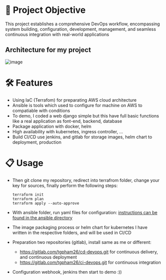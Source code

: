 # 🚀 Project Objective
This project establishes a comprehensive DevOps workflow, encompassing system building, configuration, development, management, and seamless continuous integration with real-world applications

## Architecture for my project
![image](https://github.com/Trourest186/Devops-Project/assets/74035725/1e508538-d761-46a0-8872-eaed1ea03b19)

# 🛠️ Features
- Using IaC (Terrafom) for preparating AWS cloud architecture
- Ansible is tools which used to configure for machine on AWS to compatiable with conditions
- To demo, I coded a web django simple but this have full basic functions like a real application as font-end, backend, database
- Package application with docker, helm
- High availability with kubernetes, ingress controller, ...
- Build CI/CD use jenkins, and gitlab for storage images, helm chart to deployment, production

# 📋 Usage
- Then git clone my repository, redirect into terrafrom folder, change your key for sources, finally perform the following steps:
  
  ```
  terraform init
  terraform plan
  terraform apply --auto-approve
  ```
- With ansible folder, run yaml files for configuration:
  [instructions can be found in the ansible directory](https://github.com/Trourest186/Devops-Project/tree/master/Ansible)

- The image packaging process or helm chart for kubernetes I have written in the respective folders, and will be used in CI/CD
  
- Preparation two repositories (gitlab), install same as me or different:
  - https://gitlab.com/tgpham26/cd-devops.git for continuous delivery, and continuous deployment
  - https://gitlab.com/tgpham26/ci-devops.git for continuous integration

- Configuration webhook, jenkins then start to demo :))
